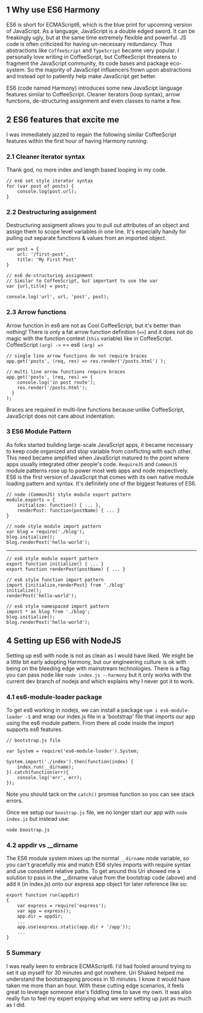 ## 1 Why use ES6 Harmony
ES6 is short for ECMAScript6, which is the blue print for upcoming version of JavaScript. As a language, JavaScript is a double edged sword. It can be freakingly ugly, but at the same time extremely flexible and powerful. JS code is often criticized for having un-necessary redundancy. Thus abstractions like `CoffeeScript` and `TypeScript` became very popular. I personally love writing in CoffeeScript, but CoffeeScript threatens to fragment the JavaScript community, its code bases and package eco-system. So the majority of JavaScript influencers frown upon abstractions and instead opt to patiently help make JavaScript get better. 

ES6 (code named Harmony) introduces some new JavaScipt language features similar to CoffeeScript. Cleaner iterators (loop syntax), arrow functions, de-structuring assignment and even classes to name a few.

## 2 ES6 features that excite me

I was immediately jazzed to regain the following similar CoffeeScript features within the first hour of having Harmony running:

### 2.1 Cleaner iterator syntax

Thank god, no more index and length based looping in my code.

<!--?prettify lang=javascript linenums=false?-->

    // es6 set style iterator syntax
    for (var post of posts) {
    	console.log(post.url);
    }

### 2.2 Destructuring assignment

Destructuring assigment allows you to pull out attributes of an object and assign them to scope level variables in one line. It's especially handy for pulling out separate functions & values from an imported object.

<!--?prettify lang=javascript linenums=false?-->    
    
    var post = {
    	url: '/first-post',
    	title: 'My First Post'
    }

    // es6 de-structuring assignment
    // Similar to CoffeeScript, but important to use the var
    var {url,title} = post;
    
    console.log('url', url, 'post', post);

### 2.3 Arrow functions
Arrow function in es6 are not as Cool CoffeeScript, but it's better than nothing! There is only a fat arrow function definition (`=>`) and it does not do magic with the function context (`this` variable) like in CoffeeScript. CoffeeScript `(arg) ->` == es6 `(arg) =>`

<!--?prettify lang=javascript linenums=false?-->

    // single line arrow functions do not require braces
    app.get('posts', (req, res) => res.render('/posts.html') );

    // multi line arrow functions require braces
    app.get('posts', (req, res) => {
        console.log('in post route');
        res.render('/posts.html');
      }
    );

Braces are required in multi-line functions because unlike CoffeeScript, JavaScript does not care about indentation.

### 3 ES6 Module Pattern
As folks started building large-scale JavaScript apps, it became necessary to keep code organized and stop variable from conflicting with each other. This need became amplified when JavaScript matured to the point where apps usually integrated other people's code. `RequireJS` and `CommonJS` module patterns rose up to power most web apps and node respectively. ES6 is the first version of JavaScript that comes with its own native module loading pattern and syntax. It's definitely one of the biggest features of ES6.

<!--?prettify lang=javascript linenums=false?-->

    // node (CommonJS) style module export pattern
    module.exports = {
    	initialize: function() { ... },
    	renderPost: function(postName) { ... }
    }

<!--?prettify lang=javascript linenums=false?-->

    // node style module import pattern
    var blog = require('./blog');
    blog.initialize();
    blog.renderPost('hello-world');
---
<!--?prettify lang=javascript linenums=false?-->

    // es6 style module export pattern
    export function initialize() { ... }
    export function renderPost(postName) { ... }

<!--?prettify lang=javascript linenums=false?-->

    // es6 style function import pattern
    import {initialize,renderPost} from './blog'
    initialize();
    renderPost('hello-world');

    // es6 style namespaced import pattern
    import * as blog from './blog';
    blog.initialize();
    blog.renderPost('hello-world');

## 4 Setting up ES6 with NodeJS
Setting up es6 with node is not as clean as I would have liked. We might be a little bit early adopting Harmony, but our engineering culture is ok with being on the bleeding edge with mainstream technologies. There is a flag you can pass node like `node index.js --harmony` but it only works with the current dev branch of nodejs and which explains why I never got it to work.

### 4.1 es6-module-loader package
To get es6 working in nodejs, we can install a package `npm i es6-module-loader -S` and wrap our index.js file in a 'bootstrap' file that imports our app using the es6 module pattern. From there all code inside the import supports es6 features.

<!--?prettify lang=javascript linenums=false?-->
    
    // bootstrap.js file

    var System = require('es6-module-loader').System;

    System.import('./index').then(function(index) {
	    index.run(__dirname);
    }).catch(function(err){
	    console.log('err', err);
    });

Note you should tack on the `catch()` promise function so you can see stack errors. 

Once we setup our `boostrap.js` file, we no longer start our app with `node index.js` but instead use:

    node boostrap.js

### 4.2 appdir vs __dirname
The ES6 module system mixes up the normal `__dirname` node variable, so you can't gracefully mix and match ES6 styles imports with require syntax and use consistent relative paths. To get around this Uri showed me a solution to pass in the __dirname value from the bootstrap code (above) and add it (in index.js) onto our express app object for later reference like so:

<!--?prettify lang=javascript linenums=false?-->

    export function run(appdir)
    {
	    var express = require('express');
	    var app = express();
	    app.dir = appdir;
	    ...
	    app.use(express.static(app.dir + '/app'));
	    ...
    }


### 5 Summary

I was really keen to embrace ECMAScript6. I'd had fooled around trying to set it up myself for 30 minutes and got nowhere. Uri Shaked helped me understand the bootstrapping process in 10 minutes. I know it would have taken me more than an hour. With these cutting edge scenarios, it feels great to leverage someone else's fiddling time to save my own. It was also really fun to feel my expert enjoying what we were setting up just as much as I did.
